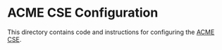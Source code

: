 # ACME CSE Configuration
This directory contains code and instructions for configuring the [ACME CSE](https://github.com/ankraft/ACME-oneM2M-CSE).  


